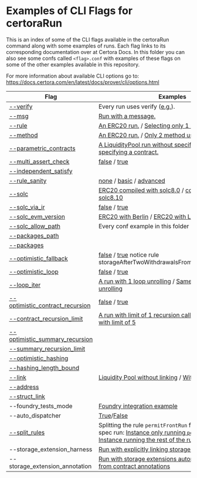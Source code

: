 # Examples of CLI Flags for certoraRun

This is an index of some of the CLI flags available in the certoraRun command along with some examples of runs. Each flag links to its corresponding documentation over at Certora Docs. In this folder you can also see some confs called `<flag>.conf` with examples of these flags on some of the other examples available in this repository.

For more information about available CLI options go to: https://docs.certora.com/en/latest/docs/prover/cli/options.html

| Flag | Examples |
| ---- | -------- |
| [--verify](https://docs.certora.com/en/latest/docs/prover/cli/options.html#verify) | Every run uses verify ([e.g.](https://prover.certora.com/output/15800/83116717cc7a48f5b53172666a83817e?anonymousKey=0a5ee559275dcb173b18a69caeda4f33a2b8f014)). |
| [--msg](https://docs.certora.com/en/latest/docs/prover/cli/options.html#msg-description) | [Run with a message.](https://prover.certora.com/output/15800/1aa5389f01604c33817e4f9ccf2f70fc?anonymousKey=e6f6fbe19097097df6851846847f5139b930b394) |
| [--rule](https://docs.certora.com/en/latest/docs/prover/cli/options.html?highlight=bank#rule-rule-name) | [An ERC20 run.](https://prover.certora.com/output/15800/21e87636bbdc4f1783c467c70bffbd32?anonymousKey=23b497245d7c1614db30315093f2cd34900f99f9) /  [Selecting only 1 rule.](https://prover.certora.com/output/15800/c554c7baf7534fe0940c98c60883bc6f?anonymousKey=1cef55a4c343c50c82b40d7c400ae185ede867d8) |
| [--method](https://docs.certora.com/en/latest/docs/prover/cli/options.html?highlight=bank#method-method-signature) | [An ERC20 run.](https://prover.certora.com/output/15800/21e87636bbdc4f1783c467c70bffbd32?anonymousKey=23b497245d7c1614db30315093f2cd34900f99f9) / [Only 2 method used.](https://prover.certora.com/output/1512/1466f04172c64e7591e11786afacca1d?anonymousKey=4decee87149393ecb8f5a546795d173493ec6015) |
| [--parametric_contracts](https://docs.certora.com/en/latest/docs/prover/cli/options.html?highlight=bank#parametric-contracts-contract-name) | [A LiquidityPool run without specifying.](https://prover.certora.com/output/15800/7ba2e8562afd4a5782f282059a0c1f00?anonymousKey=e12b94385957f1ebb14c0c1d8a77ec6f8765da7a) / [With specifying a contract.](https://prover.certora.com/output/15800/309c9ba5749e41b6b5a8b151ab3dd616?anonymousKey=44524f6189d23054e528c2a3ba97cc21112194fd) |
| [--multi_assert_check](https://docs.certora.com/en/latest/docs/prover/cli/options.html?highlight=bank#multi-assert-check) | [false](https://prover.certora.com/output/15800/e11354b5e03441cc9ac1d210fe686347?anonymousKey=911ba098228465f7c6fc0ba1d4d40cbde83bef94) / [true](https://prover.certora.com/output/15800/23c97944b0074bebb7e79ad4cd852984?anonymousKey=6e4c43f376883162646e5c61101abdcf36131c4e) |
| [--independent_satisfy](https://docs.certora.com/en/latest/docs/prover/cli/options.html?highlight=bank#independent-satisfy) | |
| [--rule_sanity](https://docs.certora.com/en/latest/docs/prover/cli/options.html?highlight=bank#rule-sanity) | [none](https://prover.certora.com/output/15800/16fdf7aa282243e591889d9ec27a71ef?anonymousKey=6bdd16c5780e0127246ddc3eea3ee8a22c9729b8) / [basic](https://prover.certora.com/output/15800/2c5aa93c4bc54a939dea395202c0e47c?anonymousKey=bf07b5bdc3a7c7b28fda762942b02456731d2371) / [advanced](https://prover.certora.com/output/15800/e44ef408e1794a8fa32178f63fbe83da?anonymousKey=4afd4e7f98fc3d11d03b0a8522d417a2671f70fe) |
| [--solc](https://docs.certora.com/en/latest/docs/prover/cli/options.html?highlight=bank#solc) | [ERC20 compiled with solc8.0](https://prover.certora.com/output/15800/aa8e3c59b7434058a1f0927f6cd1da77?anonymousKey=099deb423f4cb86913f8a536309ea8a64511ca46) / [compiled with solc8.10](https://prover.certora.com/output/15800/c67c4072730d40f7b081556ddf78334e?anonymousKey=e9d7ffddc9f338e3a865505fbbe18f095823ae43) |
| [--solc_via_ir](https://docs.certora.com/en/latest/docs/prover/cli/options.html?highlight=bank#solc-via-ir) | [false](https://prover.certora.com/output/15800/83116717cc7a48f5b53172666a83817e?anonymousKey=0a5ee559275dcb173b18a69caeda4f33a2b8f014) / [true](https://prover.certora.com/output/15800/4a29b3f21b884b8d8fc5550f61fa45b7?anonymousKey=f1909b5b181ae4534377501a3c06c896bfff2d67) |
| [--solc_evm_version](https://docs.certora.com/en/latest/docs/prover/cli/options.html?highlight=bank#solc-evm-version) | [ERC20 with Berlin](https://prover.certora.com/output/15800/1d55dc0613b444f2a690fce8f645d9d1?anonymousKey=9efa9f0b59bfc8c37aa7c9d0d8573c9d99f1c2cf) / [ERC20 with London](https://prover.certora.com/output/15800/115e1f215f344fefb7dd389cb4db9d9f?anonymousKey=75c515fd97ff0ae21b887b5915db180d807dc9d2) |
| [--solc_allow_path](https://docs.certora.com/en/latest/docs/prover/cli/options.html?highlight=bank#solc-allow-path) | Every conf example in this folder has it. |
| [--packages_path](https://docs.certora.com/en/latest/docs/prover/cli/options.html?highlight=bank#packages-path) | |
| [--packages](https://docs.certora.com/en/latest/docs/prover/cli/options.html?highlight=bank#packages) | |
| [--optimistic_fallback](https://docs.certora.com/en/latest/docs/prover/cli/options.html#optimistic-fallback) | [false](https://prover.certora.com/output/15800/5f15bade773a4d5c9494408d3751156c?anonymousKey=c28bae503fe3444c21adc2971bda5a2f74e685cc) / [true](https://prover.certora.com/output/15800/a23a21a8ef9642ba83d97547fc361b70?anonymousKey=596e02bc0b6976504873489348d118bdbb2abb7f)  notice rule storageAfterTwoWithdrawalsFromInitDoesNotChange |
| [--optimistic_loop](https://docs.certora.com/en/latest/docs/prover/cli/options.html?highlight=bank#optimistic-loop) | [false](https://prover.certora.com/output/15800/8db8b5eaeb244ba490394e05edac0fe1?anonymousKey=5067d0c0908cc2f1cb348e8b163bfec327884cee) / [true](https://prover.certora.com/output/15800/89e59b62f44f439c9502363cef4e7b49?anonymousKey=bac549ca44168b6e0b282a980240c247b34d77ee) |
| [--loop_iter](https://docs.certora.com/en/latest/docs/prover/cli/options.html?highlight=bank#loop-iter) | [A run with 1 loop unrolling](https://prover.certora.com/output/15800/9b085d85bcc345d5bd2612f8bea5da98?anonymousKey=a6c544d73525dcb582eba2b971d85d97c16b35db) / [Same run with 3 loop unrolling](https://prover.certora.com/output/15800/0b152fe8cfcc41168429a287fa2ba7f8?anonymousKey=38fd94f0ac9bd36f3cecb23d8275b23b864e2d77) |
| [--optimistic_contract_recursion](https://docs.certora.com/en/latest/docs/prover/cli/options.html#optimistic-contract-recursion) | [false](https://prover.certora.com/output/15800/908365f5dfb04e2b9a6d0dfef3a7c006?anonymousKey=2db3842d23c9fb7a6065551ed56fc9bdfa815595) / [true](https://prover.certora.com/output/15800/65a836c4a9f542f79ad7e2fd563a8a18?anonymousKey=2bb9bcbad7f489038331183b3e6573fec4235c73) |
| [--contract_recursion_limit](https://docs.certora.com/en/latest/docs/prover/cli/options.html#contract-recursion-limit) | [A run with limit of 1 recursion calls](https://prover.certora.com/output/15800/e2b6169b29af4a1a984a12cfb7192754?anonymousKey=8377c4f7bc0388ede45cef5aac6bfe6746471bec) / [Same run but with limit of 5](https://prover.certora.com/output/15800/e30361434d7d4f90835977a131226ea3?anonymousKey=6a06425fa5a78281927156369530d28fca0578a6) |
| [--optimistic_summary_recursion](https://docs.certora.com/en/latest/docs/prover/cli/options.html?highlight=bank#optimistic-summary-recursion) | |
| [--summary_recursion_limit](https://docs.certora.com/en/latest/docs/prover/cli/options.html?highlight=bank#summary-recursion-limit) | |
| [--optimistic_hashing](https://docs.certora.com/en/latest/docs/prover/cli/options.html?highlight=bank#optimistic-hashing) | |
| [--hashing_length_bound](https://docs.certora.com/en/latest/docs/prover/cli/options.html?highlight=bank#hashing-length-bound) | |
| [--link](https://docs.certora.com/en/latest/docs/prover/cli/options.html?highlight=bank#link) | [Liquidity Pool without linking](https://prover.certora.com/output/15800/e80f04180604458597fecc47c2b64e74?anonymousKey=b893bb90a8858acf903ba4aff1006af89a96d188) / [With linking](https://prover.certora.com/output/15800/f8f4b7a9180b49c1acdff4111a3c8e7a?anonymousKey=4a5b9ea156448922f7a1b4a25311d2b1e5c676ad) |
| [--address](https://docs.certora.com/en/latest/docs/prover/cli/options.html?highlight=bank#address) | |
| [--struct_link](https://docs.certora.com/en/latest/docs/prover/cli/options.html?highlight=bank#struct-link) | |
| --foundry_tests_mode | [Foundry integration example](https://prover.certora.com/output/15800/70e5d5141ce34e4eae0f9966b78b34d9?anonymousKey=40a3a0266ff277d769a873681b1fc7829b0b5c55) |
| --auto_dispatcher | [True](https://prover.certora.com/output/15800/e803efce805b473e9347e6b1b47fd8ac?anonymousKey=8b01aeed7d78c9165d7f79df8639aa7da550f361)/[False](https://prover.certora.com/output/15800/d65194e18b1c442db1182d3266ec6638?anonymousKey=536d7d2b5bf3cb3d75a5a06c0a002fc68a9e76e1) |
| [--split_rules](https://docs.certora.com/en/latest/docs/prover/cli/options.html#split-rules-rule-name-pattern) | Splitting the rule `permitFrontRun` from an ERC20 full spec run: [Instance only running `permitFrontRun`](https://prover.certora.com/output/15800/662059e5f478418c872504d1c922dcdf?anonymousKey=8da20e873559812bcba3c2045aad35e9e20f6fb7), [Instance running the rest of the rules](https://prover.certora.com/output/15800/6a7d370b3d894807bbbf73d2711c9da0?anonymousKey=149479f02f6bef7df0dcf2571b86c3066dbaa119) |
| --storage_extension_harness | [Run with explicitly linking storage extensions](https://prover.certora.com/output/15800/ff7b021295a247c8944915ffaba1eff8?anonymousKey=21514963d00963cc4ae203deed03d93be6ceab2c) |
| --storage_extension_annotation | [Run with storage extensions automatically inferred from contract annotations](https://prover.certora.com/output/15800/223ddb7992cd4ce79a61904e78406693?anonymousKey=0219302c3ffa1a60fecf7c32864828c594400ce2) |